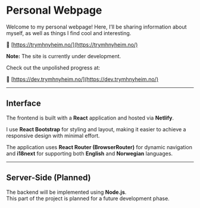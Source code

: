 # Personal Webpage

Welcome to my personal webpage! Here, I’ll be sharing information about myself, as well as things I find cool and interesting.

🔗 [https://trymhnyheim.no/](https://trymhnyheim.no/)

**Note:** The site is currently under development.

Check out the unpolished progress at:

🔗 [https://dev.trymhnyheim.no/](https://dev.trymhnyheim.no/)

---

## Interface

The frontend is built with a **React** application and hosted via **Netlify**.

I use **React Bootstrap** for styling and layout, making it easier to achieve a responsive design with minimal effort.

The application uses **React Router (BrowserRouter)** for dynamic navigation and **i18next** for supporting both **English** and **Norwegian** languages.

---

## Server-Side (Planned)

The backend will be implemented using **Node.js**.  
This part of the project is planned for a future development phase.
